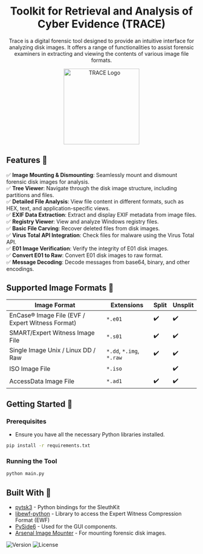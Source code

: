 <h1 align="center">Toolkit for Retrieval and Analysis of Cyber Evidence (TRACE)</h1>

<p align="center">
  Trace is a digital forensic tool designed to provide an intuitive interface for analyzing disk images. 
  It offers a range of functionalities to assist forensic examiners in extracting and viewing the contents of various image file formats.
</p>

<p align="center">
  <img src="Icons/logo_prev_ui.png" alt="TRACE Logo" width="200"/>
</p>

[//]: # (## Preview 👀)

[//]: # (<p align="center">)

[//]: # (  <br/>)

[//]: # (  <img src="Icons/Preview.png" alt="TRACE Preview" width="90%"/>)

[//]: # (  <br/>)

[//]: # (</p>)

## Features 🌟

✅ **Image Mounting & Dismounting**: Seamlessly mount and dismount forensic disk images for analysis.\
✅ **Tree Viewer**: Navigate through the disk image structure, including partitions and files.\
✅ **Detailed File Analysis**: View file content in different formats, such as HEX, text, and application-specific views.\
✅ **EXIF Data Extraction**: Extract and display EXIF metadata from image files.\
✅ **Registry Viewer**: View and analyze Windows registry files.\
✅ **Basic File Carving**: Recover deleted files from disk images.\
✅ **Virus Total API Integration**: Check files for malware using the Virus Total API.\
✅ **E01 Image Verification**: Verify the integrity of E01 disk images.\
✅ **Convert E01 to Raw**: Convert E01 disk images to raw format.\
✅ **Message Decoding**: Decode messages from base64, binary, and other encodings.


## Supported Image Formats 💾

| Image Format                                   | Extensions                     | Split   |  Unsplit |
|------------------------------------------------|--------------------------------|---------|----------|
| EnCase® Image File (EVF / Expert Witness Format)| `*.e01`                       | ✔️      | ✔️       |
| SMART/Expert Witness Image File                | `*.s01`                        | ✔️      | ✔️       |
| Single Image Unix / Linux DD / Raw             | `*.dd`, `*.img`, `*.raw`       | ✔️      | ✔️       |
| ISO Image File                                 | `*.iso`                        |         | ✔️       |
| AccessData Image File                          | `*.ad1`                        | ✔️       | ✔️        |


## Getting Started 🚀


### Prerequisites

- Ensure you have all the necessary Python libraries installed.

```bash
pip install -r requirements.txt
  ```

### Running the Tool

```bash
python main.py
```

## Built With 🧱

- [pytsk3](https://pypi.org/project/pytsk3/) - Python bindings for the SleuthKit
- [libewf-python](https://github.com/libyal/libewf) - Library to access the Expert Witness Compression Format (EWF)
- [PySide6](https://pypi.org/project/PySide6/) - Used for the GUI components.
- [Arsenal Image Mounter](https://arsenalrecon.com/products/image-mounter/) - For mounting forensic disk images.

[//]: # (## Socials 👨‍💻)

[//]: # ()
[//]: # ()
[//]: # ([![LinkedIn]&#40;https://img.shields.io/badge/LinkedIn-%230077B5.svg?logo=linkedin&logoColor=white&#41;]&#40;https://linkedin.com/in/radoslav-gadzhovski&#41;)

[//]: # ()
[//]: # (<br>)

![Version](https://img.shields.io/badge/version-1.0.0-blue.svg)
![License](https://img.shields.io/badge/license-MIT-green.svg)


